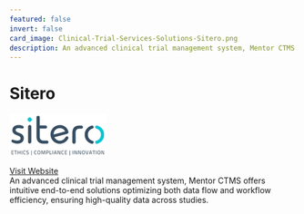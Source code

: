 ```yaml
---
featured: false
invert: false
card_image: Clinical-Trial-Services-Solutions-Sitero.png
description: An advanced clinical trial management system, Mentor CTMS offers intuitive end-to-end solutions optimizing both data flow and workflow efficiency, ensuring high-quality data across studies.
---
```


# Sitero
<img src="Clinical-Trial-Services-Solutions-Sitero.png" alt="Logo" style="max-width: 200px; height: auto;">

<a href="https://sitero.com/technology/clinical/mentor-clinical-trial-management-system/">Visit Website</a>  
An advanced clinical trial management system, Mentor CTMS offers intuitive end-to-end solutions optimizing both data flow and workflow efficiency, ensuring high-quality data across studies.
